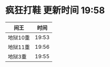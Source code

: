 # 疯狂打鞋 更新时间 19:58

| 间王   | 时间    |
|--------|-------|
| 地狱10重 | 19:53 |
| 地狱11重 | 19:56 |
| 地狱3重 | 19:55 |